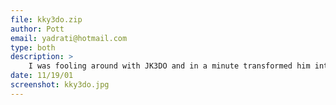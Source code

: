 ```yaml
---
file: kky3do.zip
author: Pott
email: yadrati@hotmail.com
type: both
description: >
    I was fooling around with JK3DO and in a minute transformed him into some sort of monster.
date: 11/19/01
screenshot: kky3do.jpg
---
```

